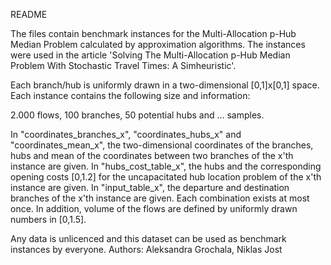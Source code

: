 README

The files contain benchmark instances for the Multi-Allocation p-Hub Median Problem calculated by approximation algorithms.
The instances were used in the article 'Solving The Multi-Allocation p-Hub Median Problem With Stochastic Travel Times: A Simheuristic'.

Each branch/hub is uniformly drawn in a two-dimensional [0,1]x[0,1] space.
Each instance contains the following size and information:

2.000 flows, 100 branches, 50 potential hubs and ... samples. 

In "coordinates_branches_x", "coordinates_hubs_x" and "coordinates_mean_x", the two-dimensional coordinates of the branches, hubs and mean of the coordinates between two branches of the x'th instance are given.
In "hubs_cost_table_x", the hubs and the corresponding opening costs [0,1.2] for the uncapacitated hub location problem of the x'th instance are given.
In "input_table_x", the departure and destination branches of the x'th instance are given. Each combination exists at most once.
In addition, volume of the flows are defined by uniformly drawn numbers in [0,1.5].

Any data is unlicenced and this dataset can be used as benchmark instances by everyone.
Authors: Aleksandra Grochala, Niklas Jost


